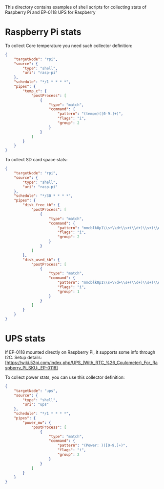 This directory contains examples of shell scripts for collecting stats of Raspberry Pi and EP-0118 UPS for Raspberry

# Raspberry Pi stats

To collect Core temperature you need such collector definition:
```JSON
{
    "targetNode": "rpi",
    "source": {
        "type": "shell",
        "uri": "rasp-pi"
    },
    "schedule": "*/1 * * * *",
    "pipes": {
        "temp_c": {
            "postProcess": [
                {
                    "type": "match",
                    "command": {
                        "pattern": "(temp=)([0-9.]+)",
                        "flags": "i",
                        "group": 2
                    }
                }
            ]
        }
    }
}
```

To collect SD card space stats:

```JSON
{
    "targetNode": "rpi",
    "source": {
        "type": "shell",
        "uri": "rasp-pi"
    },
    "schedule": "*/30 * * * *",
    "pipes": {
        "disk_free_kb": {
            "postProcess": [
                {
                    "type": "match",
                    "command": {
                        "pattern": "mmcblk0p1\\s+\\d+\\s+(\\d+)\\s+(\\d+)",
                        "flags": "i",
                        "group": 2
                    }
                }
            ]
        },
        "disk_used_kb": {
            "postProcess": [
                {
                    "type": "match",
                    "command": {
                        "pattern": "mmcblk0p1\\s+\\d+\\s+(\\d+)\\s+(\\d+)",
                        "flags": "i",
                        "group": 1
                    }
                }
            ]
        }
    }
}
```

# UPS stats

If EP-0118 mounted directly on Raspberry Pi, it supports some info through I2C.
Setup details: [https://wiki.52pi.com/index.php/UPS_(With_RTC_%26_Coulometer)_For_Raspberry_Pi_SKU:_EP-0118]

To collect power stats, you can use this collector definition:
```JSON
{
    "targetNode": "ups",
    "source": {
        "type": "shell",
        "uri": "ups"
    },
    "schedule": "*/1 * * * *",
    "pipes": {
        "power_mw": {
            "postProcess": [
                {
                    "type": "match",
                    "command": {
                        "pattern": "(Power: )([0-9.]+)",
                        "flags": "i",
                        "group": 2
                    }
                }
            ]
        }
    }
}
```
